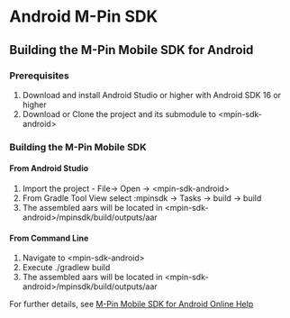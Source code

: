 # Android M-Pin SDK

## Building the M-Pin Mobile SDK for Android

### Prerequisites

1. Download and install Android Studio or higher with Android SDK 16 or higher
1. Download or Clone the project and its submodule to \<mpin-sdk-android\>

### Building the M-Pin Mobile SDK

#### From Android Studio
1. Import the project - File-> Open -> \<mpin-sdk-android\>
1. From Gradle Tool View select :mpinsdk -> Tasks -> build -> build
1. The assembled aars will be located in \<mpin-sdk-android\>/mpinsdk/build/outputs/aar
 
#### From Command Line
1. Navigate to \<mpin-sdk-android\>
1. Execute ./gradlew build
1. The assembled aars will be located in \<mpin-sdk-android\>/mpinsdk/build/outputs/aar

For further details, see [M-Pin Mobile SDK for Android Online Help](http://docs.miracl.com/m-pin-mobile-sdk-for-android)
